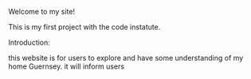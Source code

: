 
Welcome to my site!

This is my first project with the code instatute.

Introduction:

this website is for users to explore and have some understanding of my home Guernsey. it will inform users 